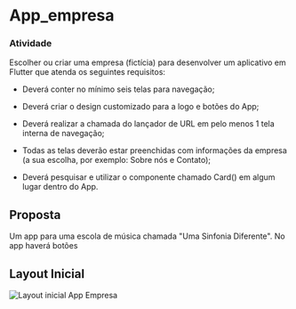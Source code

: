 # App_empresa

### Atividade

Escolher ou criar uma empresa (fictícia) para desenvolver um aplicativo em Flutter que atenda os seguintes requisitos:

- Deverá conter no mínimo seis telas para navegação;

- Deverá criar o design customizado para a logo e botões do App;

- Deverá realizar a chamada do lançador de URL em pelo menos 1 tela interna de navegação;

- Todas as telas deverão estar preenchidas com informações da empresa (a sua escolha, por exemplo: Sobre nós e Contato);

- Deverá pesquisar e utilizar o componente chamado Card() em algum lugar dentro do App.

## Proposta

Um app para uma escola de música chamada "Uma Sinfonia Diferente". No app haverá botões

## Layout Inicial


![Layout inicial App Empresa]("images/images/app_empresa.png")